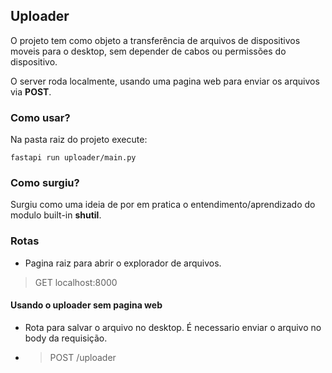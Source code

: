## Uploader

O projeto tem como objeto a transferência de arquivos de dispositivos moveis para o desktop, sem depender de cabos ou permissões do dispositivo.

O server roda localmente, usando uma pagina web para enviar os arquivos via **POST**.

### Como usar?

Na pasta raiz do projeto execute:
```shell
fastapi run uploader/main.py
```

### Como surgiu?

Surgiu como uma ideia de por em pratica o entendimento/aprendizado do modulo built-in **shutil**.

### Rotas

- Pagina raiz para abrir o explorador de arquivos.

>  GET  localhost:8000

#### Usando o uploader sem pagina web
-  Rota para salvar o arquivo no desktop. É necessario enviar o arquivo  no body da requisição.

- > POST /uploader
